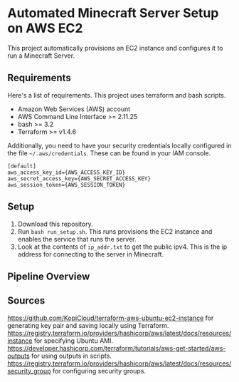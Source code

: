 ﻿# Automated Minecraft Server Setup on AWS EC2

This project automatically provisions an EC2 instance and configures it to run a Minecraft Server.

## Requirements

Here's a list of requirements. This project uses terraform and bash scripts. 

- Amazon Web Services (AWS) account
- AWS Command Line Interface >= 2.11.25
- bash >= 3.2
- Terraform >= v1.4.6

Additionally, you need to have your security credentials locally configured in the file ``~/.aws/credentials``. These can be found in your IAM console. 

```
[default]
aws_access_key_id={AWS_ACCESS_KEY_ID}
aws_secret_access_key={AWS_SECRET_ACCESS_KEY}
aws_session_token={AWS_SESSION_TOKEN}
```


## Setup
1. Download this repository.
2. Run ``bash run_setup.sh``. This runs provisions the EC2 instance and enables the service that runs the server. 
3. Look at the contents of ``ip_addr.txt`` to get the public ipv4. This is the ip address for connecting to the server in Minecraft. 

## Pipeline Overview






## Sources

https://github.com/KopiCloud/terraform-aws-ubuntu-ec2-instance for generating key pair and saving locally using Terraform.
https://registry.terraform.io/providers/hashicorp/aws/latest/docs/resources/instance for specifying Ubuntu AMI. 
https://developer.hashicorp.com/terraform/tutorials/aws-get-started/aws-outputs for using outputs in scripts. 
https://registry.terraform.io/providers/hashicorp/aws/latest/docs/resources/security_group for configuring security groups. 

